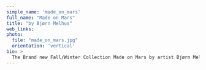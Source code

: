 ```yaml
---
simple_name: 'made_on_mars'
full_name: "Made on Mars"
title: "by Bjørn Melhus"
web_links:
photo:
  file: "made_on_mars.jpg"
  orientation: 'vertical'
bio: >
  The Brand new Fall/Winter Collection Made on Mars by artist Bjørn Melhus celebrates the financial crisis and will give some intriguing insights on how to do Xmas on Mars. Not to be missed! And not to be forgotten: by attending this ultimate Xmas celebration you will already have put a checkmark next to your Xmas festivities and can calmly leave for your well earned winter vacation on Venus!
---
```

